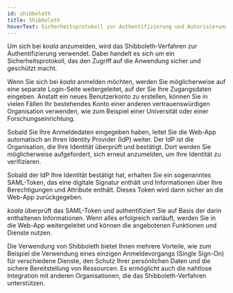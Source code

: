```yaml
---
id: shibboleth
title: Shibboleth
hoverText: Sicherheitsprotokoll zur Authentifizierung und Autorisierung von Benutzern in verteilten Netzwerken und Web-Anwendungen
---
```


Um sich bei _koala_ anzumelden, wird das Shibboleth-Verfahren zur Authentifizierung verwendet. Dabei handelt es sich um ein Sicherheitsprotokoll, das den Zugriff auf die Anwendung sicher und geschützt macht.

Wenn Sie sich bei _koala_ anmelden möchten, werden Sie möglicherweise auf eine separate Login-Seite weitergeleitet, auf der Sie Ihre Zugangsdaten eingeben. Anstatt ein neues Benutzerkonto zu erstellen, können Sie in vielen Fällen Ihr bestehendes Konto einer anderen vertrauenswürdigen Organisation verwenden, wie zum Beispiel einer Universität oder einer Forschungseinrichtung.

Sobald Sie Ihre Anmeldedaten eingegeben haben, leitet Sie die Web-App automatisch an Ihren Identity Provider (IdP) weiter. Der IdP ist die Organisation, die Ihre Identität überprüft und bestätigt. Dort werden Sie möglicherweise aufgefordert, sich erneut anzumelden, um Ihre Identität zu verifizieren.

Sobald der IdP Ihre Identität bestätigt hat, erhalten Sie ein sogenanntes SAML-Token, das eine digitale Signatur enthält und Informationen über Ihre Berechtigungen und Attribute enthält. Dieses Token wird dann sicher an die Web-App zurückgegeben.

_koala_ überprüft das SAML-Token und authentifiziert Sie auf Basis der darin enthaltenen Informationen. Wenn alles erfolgreich verläuft, werden Sie in die Web-App weitergeleitet und können die angebotenen Funktionen und Dienste nutzen.

Die Verwendung von Shibboleth bietet Ihnen mehrere Vorteile, wie zum Beispiel die Verwendung eines einzigen Anmeldevorgangs (Single Sign-On) für verschiedene Dienste, den Schutz Ihrer persönlichen Daten und die sichere Bereitstellung von Ressourcen. Es ermöglicht auch die nahtlose Integration mit anderen Organisationen, die das Shibboleth-Verfahren unterstützen.
